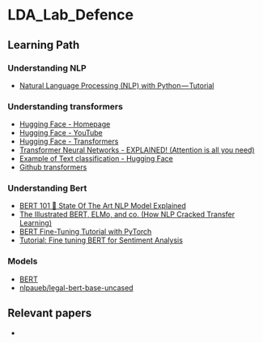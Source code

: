 # LDA_Lab_Defence

## Learning Path

### Understanding NLP
- <a href="https://towardsai.net/p/nlp/natural-language-processing-nlp-with-python-tutorial-for-beginners-1f54e610a1a0">Natural Language Processing (NLP) with Python — Tutorial</a>

### Understanding transformers
- <a href="https://huggingface.co/">Hugging Face - Homepage</a>
- <a href="https://www.youtube.com/c/HuggingFace">Hugging Face - YouTube</a>
- <a href="https://huggingface.co/docs/transformers/index">Hugging Face - Transformers</a>
- <a href="https://www.youtube.com/watch?v=TQQlZhbC5ps">Transformer Neural Networks - EXPLAINED! (Attention is all you need)</a>
- <a href="https://huggingface.co/docs/transformers/tasks/sequence_classification">Example of Text classification - Hugging Face</a>
- <a href="https://github.com/huggingface/transformers">Github transformers</a>

### Understanding Bert
- <a href="https://huggingface.co/blog/bert-101">BERT 101 🤗 State Of The Art NLP Model Explained</a>
- <a href="http://jalammar.github.io/illustrated-bert/">The Illustrated BERT, ELMo, and co. (How NLP Cracked Transfer Learning)</a>
- <a href="http://mccormickml.com/2019/07/22/BERT-fine-tuning/">BERT Fine-Tuning Tutorial with PyTorch</a>
- <a href="https://skimai.com/fine-tuning-bert-for-sentiment-analysis/">Tutorial: Fine tuning BERT for Sentiment Analysis</a>

### Models
- <a href="https://huggingface.co/docs/transformers/model_doc/bert">BERT</a>
- <a href="https://huggingface.co/nlpaueb/legal-bert-base-uncased">nlpaueb/legal-bert-base-uncased</a>

## Relevant papers
- <a href=""></a>
